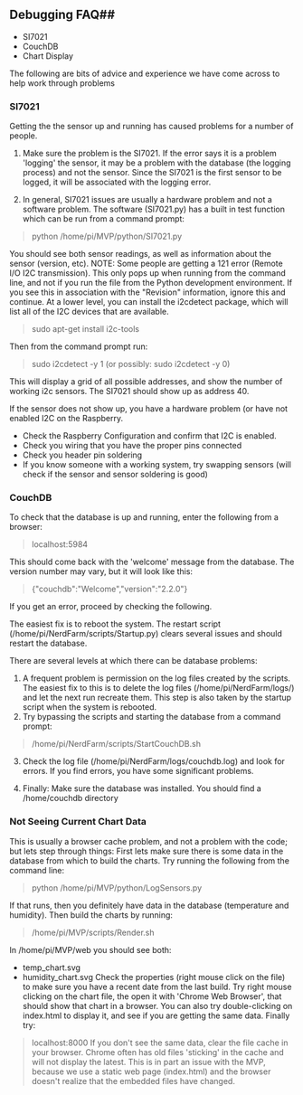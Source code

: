 ## Debugging FAQ##
* SI7021
* CouchDB
* Chart Display

The following are bits of advice and experience we have come across to help work through problems
### SI7021 ###
Getting the the sensor up and running has caused problems for a number of people.
1. Make sure the problem is the SI7021.  If the error says it is a problem 'logging' the sensor, it may be a problem with the database (the logging process) and not the sensor.  Since the SI7021 is the first sensor to be logged, it will be associated with the logging error.
2) In general, SI7021 issues are usually a hardware problem and not a software problem.  The software (SI7021.py) has a built in test function which can be run from a command prompt:

> python /home/pi/MVP/python/SI7021.py

You should see both sensor readings, as well as information about the sensor (version, etc).
NOTE: Some people are getting a 121 error (Remote I/O I2C transmission).  This only pops up when running from the command line, and not if you run the file from the Python development environment.  If you see this in association with the "Revision" information, ignore this and continue.
At a lower level, you can install the i2cdetect package, which will list all of the I2C devices that are available.

> sudo apt-get install i2c-tools

Then from the command prompt run:

> sudo i2cdetect -y 1 (or possibly: sudo i2cdetect -y 0)

This will display a grid of all possible addresses, and show the number of working i2c sensors.  The SI7021 should show up as address 40.

If the sensor does not show up, you have a hardware problem (or have not enabled I2C on the Raspberry.
* Check the Raspberry Configuration and confirm that I2C is enabled.
* Check you wiring that you have the proper pins connected
* Check you header pin soldering
* If you know someone with a working system, try swapping sensors (will check if the sensor and sensor soldering is good)

### CouchDB ###
To check that the database is up and running, enter the following from a browser:

> localhost:5984

This should come back with the 'welcome' message from the database.  The version number may vary, but it will look like this:

> {"couchdb":"Welcome","version":"2.2.0"}

  If you get an error, proceed by checking the following.

The easiest fix is to reboot the system.  The restart script (/home/pi/NerdFarm/scripts/Startup.py) clears several issues and should restart the database.

There are several levels at which there can be database problems:
1) A frequent problem is permission on the log files created by the scripts.  The easiest fix to this is to delete the log files (/home/pi/NerdFarm/logs/) and let the next run recreate them.  This step is also taken by the startup script when the system is rebooted.
2) Try bypassing the scripts and starting the database from a command prompt:

> /home/pi/NerdFarm/scripts/StartCouchDB.sh

3) Check the log file (/home/pi/NerdFarm/logs/couchdb.log) and look for errors.  If you find errors, you have some significant problems. 

4) Finally: Make sure the database was installed.  You should find a /home/couchdb directory

### Not Seeing Current Chart Data ###

This is usually a browser cache problem, and not a problem with the code; but lets step through things:
First lets make sure there is some data in the database from which to build the charts.  Try running the following from the command line:
> python /home/pi/MVP/python/LogSensors.py

If that runs, then you definitely have data in the database (temperature and humidity).  Then build the charts by running:
> /home/pi/MVP/scripts/Render.sh

In /home/pi/MVP/web you should see both:
* temp_chart.svg
* humidity_chart.svg
Check the properties (right mouse click on the file) to make sure you have a recent date from the last build.
Try right mouse clicking on the chart file, the open it with 'Chrome Web Browser', that should show that chart in a browser.
You can also try double-clicking on index.html to display it, and see if you are getting the same data.
Finally try: 
> localhost:8000
If you don't see the same data, clear the file cache in your browser.  Chrome often has old files 'sticking' in the cache and will not display the latest.  This is in part an issue with the MVP, because we use a static web page (index.html) and the browser doesn't realize that the embedded files have changed.


